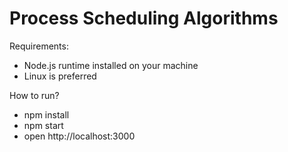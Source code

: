 # Process Scheduling Algorithms

Requirements:
* Node.js runtime installed on your machine
* Linux is preferred

How to run?
* npm install
* npm start
* open http://localhost:3000
